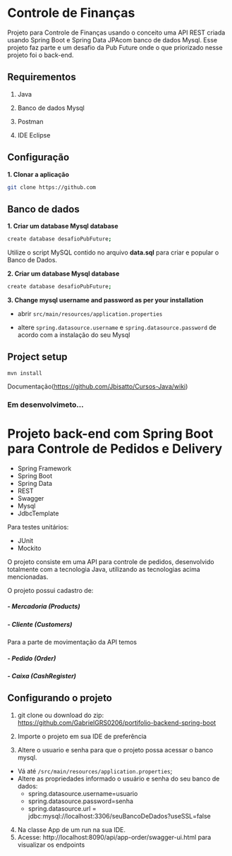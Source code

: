 # Controle de Finanças

Projeto para Controle de Finanças usando o conceito uma API REST criada usando Spring Boot e Spring Data JPAcom banco de dados Mysql. Esse projeto faz parte e um desafio da Pub  Future onde o que priorizado nesse projeto foi o back-end.

## Requirementos

1. Java

2. Banco de dados Mysql

3. Postman

4. IDE Eclipse 


## Configuração

**1. Clonar a aplicação**

```bash
git clone https://github.com
```
## Banco de dados
**1. Criar um database Mysql database**

```bash
create database desafioPubFuture;
```

Utilize o script MySQL contido no arquivo **data.sql** para criar e popular o Banco de Dados.

**2. Criar um database Mysql database**

```bash
create database desafioPubFuture;
```

**3. Change mysql username and password as per your installation**

+ abrir `src/main/resources/application.properties`

+ altere `spring.datasource.username` e `spring.datasource.password`  de acordo com a instalação do seu Mysql



## Project setup
```
mvn install
```
Documentação(https://github.com/Jbisatto/Cursos-Java/wiki)
### Em desenvolvimeto...
# Projeto back-end com Spring Boot para Controle de Pedidos e Delivery

- Spring Framework
- Spring Boot
- Spring Data
- REST
- Swagger
- Mysql
- JdbcTemplate

Para testes unitários:
- JUnit
- Mockito

O projeto consiste em uma API para controle de pedidos, desenvolvido totalmente com a tecnologia Java,
utilizando as tecnologias acima mencionadas.

O projeto possui cadastro de:
##### - Mercadoria (Products)
##### - Cliente (Customers)

Para a parte de movimentação da API temos
##### - Pedido (Order)
##### - Caixa (CashRegister)

## Configurando o projeto

1) git clone ou download do zip: https://github.com/GabrielGRS0206/portifolio-backend-spring-boot

2) Importe o projeto em sua IDE de preferência

3) Altere o usuario e senha para que o projeto possa acessar o banco mysql. 
  * Vá até `/src/main/resources/application.properties`;
  * Altere as propriedades informado o usuário e senha do seu banco de dados: 
    - spring.datasource.username=usuario
    - spring.datasource.password=senha
    - spring.datasource.url = jdbc:mysql://localhost:3306/seuBancoDeDados?useSSL=false
4) Na classe App de um run na sua IDE.
5) Acesse: http://localhost:8090/api/app-order/swagger-ui.html para visualizar os endpoints
